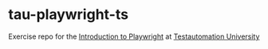 # tau-playwright-ts

Exercise repo for the [Introduction to Playwright](https://testautomationu.applitools.com/playwright-intro/index.html) at [Testautomation University](https://testautomationu.applitools.com)